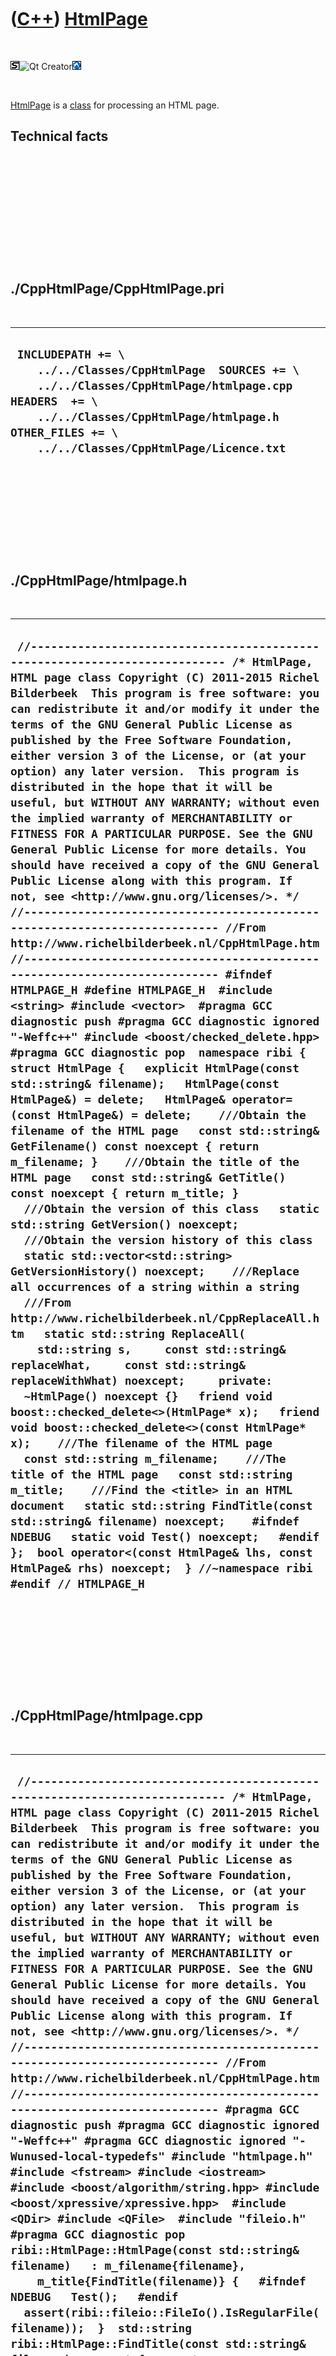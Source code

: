 



 

 

 

 

 

([C++](Cpp.htm)) [HtmlPage](CppHtmlPage.htm)
============================================

 

![STL](PicStl.png)![Qt
Creator](PicQtCreator.png)![Lubuntu](PicLubuntu.png)

 

[HtmlPage](CppHtmlPage.htm) is a [class](CppClass.htm) for processing an
HTML page.

Technical facts
---------------

 

 

 

 

 

 

./CppHtmlPage/CppHtmlPage.pri
-----------------------------

 

  --------------------------------------------------------------------------------------------------------------------------------------------------------------------------------------------------------------------------------
  ` INCLUDEPATH += \     ../../Classes/CppHtmlPage  SOURCES += \     ../../Classes/CppHtmlPage/htmlpage.cpp  HEADERS  += \     ../../Classes/CppHtmlPage/htmlpage.h  OTHER_FILES += \     ../../Classes/CppHtmlPage/Licence.txt`
  --------------------------------------------------------------------------------------------------------------------------------------------------------------------------------------------------------------------------------

 

 

 

 

 

./CppHtmlPage/htmlpage.h
------------------------

 

  ---------------------------------------------------------------------------------------------------------------------------------------------------------------------------------------------------------------------------------------------------------------------------------------------------------------------------------------------------------------------------------------------------------------------------------------------------------------------------------------------------------------------------------------------------------------------------------------------------------------------------------------------------------------------------------------------------------------------------------------------------------------------------------------------------------------------------------------------------------------------------------------------------------------------------------------------------------------------------------------------------------------------------------------------------------------------------------------------------------------------------------------------------------------------------------------------------------------------------------------------------------------------------------------------------------------------------------------------------------------------------------------------------------------------------------------------------------------------------------------------------------------------------------------------------------------------------------------------------------------------------------------------------------------------------------------------------------------------------------------------------------------------------------------------------------------------------------------------------------------------------------------------------------------------------------------------------------------------------------------------------------------------------------------------------------------------------------------------------------------------------------------------------------------------------------------------------------------------------------------------------------------------------------------------------------------------------------------------------------------------------------------------------------------------------------------------------------------------------------------------------------------------------------------------------------------------------------------------------------------------------------------------------------------------------------------------------
  ` //--------------------------------------------------------------------------- /* HtmlPage, HTML page class Copyright (C) 2011-2015 Richel Bilderbeek  This program is free software: you can redistribute it and/or modify it under the terms of the GNU General Public License as published by the Free Software Foundation, either version 3 of the License, or (at your option) any later version.  This program is distributed in the hope that it will be useful, but WITHOUT ANY WARRANTY; without even the implied warranty of MERCHANTABILITY or FITNESS FOR A PARTICULAR PURPOSE. See the GNU General Public License for more details. You should have received a copy of the GNU General Public License along with this program. If not, see <http://www.gnu.org/licenses/>. */ //--------------------------------------------------------------------------- //From http://www.richelbilderbeek.nl/CppHtmlPage.htm //--------------------------------------------------------------------------- #ifndef HTMLPAGE_H #define HTMLPAGE_H  #include <string> #include <vector>  #pragma GCC diagnostic push #pragma GCC diagnostic ignored "-Weffc++" #include <boost/checked_delete.hpp> #pragma GCC diagnostic pop  namespace ribi {  struct HtmlPage {   explicit HtmlPage(const std::string& filename);   HtmlPage(const HtmlPage&) = delete;   HtmlPage& operator=(const HtmlPage&) = delete;    ///Obtain the filename of the HTML page   const std::string& GetFilename() const noexcept { return m_filename; }    ///Obtain the title of the HTML page   const std::string& GetTitle() const noexcept { return m_title; }    ///Obtain the version of this class   static std::string GetVersion() noexcept;    ///Obtain the version history of this class   static std::vector<std::string> GetVersionHistory() noexcept;    ///Replace all occurrences of a string within a string   ///From http://www.richelbilderbeek.nl/CppReplaceAll.htm   static std::string ReplaceAll(     std::string s,     const std::string& replaceWhat,     const std::string& replaceWithWhat) noexcept;     private:   ~HtmlPage() noexcept {}   friend void boost::checked_delete<>(HtmlPage* x);   friend void boost::checked_delete<>(const HtmlPage* x);    ///The filename of the HTML page   const std::string m_filename;    ///The title of the HTML page   const std::string m_title;    ///Find the <title> in an HTML document   static std::string FindTitle(const std::string& filename) noexcept;    #ifndef NDEBUG   static void Test() noexcept;   #endif };  bool operator<(const HtmlPage& lhs, const HtmlPage& rhs) noexcept;  } //~namespace ribi  #endif // HTMLPAGE_H`
  ---------------------------------------------------------------------------------------------------------------------------------------------------------------------------------------------------------------------------------------------------------------------------------------------------------------------------------------------------------------------------------------------------------------------------------------------------------------------------------------------------------------------------------------------------------------------------------------------------------------------------------------------------------------------------------------------------------------------------------------------------------------------------------------------------------------------------------------------------------------------------------------------------------------------------------------------------------------------------------------------------------------------------------------------------------------------------------------------------------------------------------------------------------------------------------------------------------------------------------------------------------------------------------------------------------------------------------------------------------------------------------------------------------------------------------------------------------------------------------------------------------------------------------------------------------------------------------------------------------------------------------------------------------------------------------------------------------------------------------------------------------------------------------------------------------------------------------------------------------------------------------------------------------------------------------------------------------------------------------------------------------------------------------------------------------------------------------------------------------------------------------------------------------------------------------------------------------------------------------------------------------------------------------------------------------------------------------------------------------------------------------------------------------------------------------------------------------------------------------------------------------------------------------------------------------------------------------------------------------------------------------------------------------------------------------------------------

 

 

 

 

 

./CppHtmlPage/htmlpage.cpp
--------------------------

 

  ---------------------------------------------------------------------------------------------------------------------------------------------------------------------------------------------------------------------------------------------------------------------------------------------------------------------------------------------------------------------------------------------------------------------------------------------------------------------------------------------------------------------------------------------------------------------------------------------------------------------------------------------------------------------------------------------------------------------------------------------------------------------------------------------------------------------------------------------------------------------------------------------------------------------------------------------------------------------------------------------------------------------------------------------------------------------------------------------------------------------------------------------------------------------------------------------------------------------------------------------------------------------------------------------------------------------------------------------------------------------------------------------------------------------------------------------------------------------------------------------------------------------------------------------------------------------------------------------------------------------------------------------------------------------------------------------------------------------------------------------------------------------------------------------------------------------------------------------------------------------------------------------------------------------------------------------------------------------------------------------------------------------------------------------------------------------------------------------------------------------------------------------------------------------------------------------------------------------------------------------------------------------------------------------------------------------------------------------------------------------------------------------------------------------------------------------------------------------------------------------------------------------------------------------------------------------------------------------------------------------------------------------------------------------------------------------------------------------------------------------------------------------------------------------------------------------------------------------------------------------------------------------------------------------------------------------------------------------------------------------------------------------------------------------------------------------------------------------------------------------------------------------------------------------------------------------------------------------------------------------------------------------------------------------------------------------------------------------------------------------------------------------------------------------------------------------------------------------------------------------------------------------------------------------------------------------------------------------------------------------------------------------------------------------------------------------------------------------------------------------------------------------------------------------------------------------------------------------------------------------------------------------------------------------------------------------------------------------------------------------------------------------------------------------------------------------------------------------------------------------------------------------------------------
  ` //--------------------------------------------------------------------------- /* HtmlPage, HTML page class Copyright (C) 2011-2015 Richel Bilderbeek  This program is free software: you can redistribute it and/or modify it under the terms of the GNU General Public License as published by the Free Software Foundation, either version 3 of the License, or (at your option) any later version.  This program is distributed in the hope that it will be useful, but WITHOUT ANY WARRANTY; without even the implied warranty of MERCHANTABILITY or FITNESS FOR A PARTICULAR PURPOSE. See the GNU General Public License for more details. You should have received a copy of the GNU General Public License along with this program. If not, see <http://www.gnu.org/licenses/>. */ //--------------------------------------------------------------------------- //From http://www.richelbilderbeek.nl/CppHtmlPage.htm //--------------------------------------------------------------------------- #pragma GCC diagnostic push #pragma GCC diagnostic ignored "-Weffc++" #pragma GCC diagnostic ignored "-Wunused-local-typedefs" #include "htmlpage.h"  #include <fstream> #include <iostream>  #include <boost/algorithm/string.hpp> #include <boost/xpressive/xpressive.hpp>  #include <QDir> #include <QFile>  #include "fileio.h" #pragma GCC diagnostic pop  ribi::HtmlPage::HtmlPage(const std::string& filename)   : m_filename{filename},     m_title{FindTitle(filename)} {   #ifndef NDEBUG   Test();   #endif   assert(ribi::fileio::FileIo().IsRegularFile(filename));  }  std::string ribi::HtmlPage::FindTitle(const std::string& filename) noexcept {   const boost::xpressive::sregex title_regex     = boost::xpressive::sregex::compile("<title>.*</title>");    //Copy all filenames matching the regex in the resulting std::vector   const std::vector<std::string> v = ribi::fileio::FileIo().FileToVector(filename);   for (const std::string s: v)   {     if (boost::xpressive::regex_search(s,title_regex))     {       std::string t = s;       //Trim leading whitespace       while (!std::isgraph(t[0])) t = t.substr(1,t.size() - 1);       //Trim trailing whitespace       while (!std::isgraph(t[t.size()-1])) t.resize(t.size() - 1);       //Extract title       assert(t.substr(0,7)=="<title>");       assert(t.substr(t.size()-8,8)=="</title>");       const std::string title = t.substr(7,t.size()-8-7);       const std::string title_clean = ReplaceAll(title,"&amp;","&");       return title_clean;     }   }   return {}; }  std::string ribi::HtmlPage::GetVersion() noexcept {   return "1.2"; }  std::vector<std::string> ribi::HtmlPage::GetVersionHistory() noexcept {   return {     "2011-xx-xx: version 1.0: initial version",     "2012-08-12: version 1.1: started versioning this class",     "2013-09-02: version 1.2: replaced Boost.Regex by Boost.Xpressive"   }; }  std::string ribi::HtmlPage::ReplaceAll(   std::string s,   const std::string& replaceWhat,   const std::string& replaceWithWhat) noexcept {   while(1)   {     const int pos = s.find(replaceWhat);     if (pos==-1) break;     s.replace(pos,replaceWhat.size(),replaceWithWhat);   }   return s; }  #ifndef NDEBUG void ribi::HtmlPage::Test() noexcept {   {     static bool is_tested{false};     if (is_tested) return;     is_tested = true;   }   //Test finding   {     const std::string filename { "tmp.txt" };     std::ofstream file(filename);     file << "Nothing";     file.close();     assert(FindTitle(filename)=="");     std::remove(filename.c_str());   }   {     const std::string filename { "tmp.txt" };     std::ofstream file(filename);     file << "Nothing\n";     file << "<title>Something</title>\n";     file << "Nothing\n";     file.close();     assert(FindTitle(filename)=="Something");     std::remove(filename.c_str());   } } #endif  bool ribi::operator<(const HtmlPage& lhs, const HtmlPage& rhs) noexcept {   //Case insensitive compare   return boost::algorithm::to_lower_copy(lhs.GetTitle())        < boost::algorithm::to_lower_copy(rhs.GetTitle()); }`
  ---------------------------------------------------------------------------------------------------------------------------------------------------------------------------------------------------------------------------------------------------------------------------------------------------------------------------------------------------------------------------------------------------------------------------------------------------------------------------------------------------------------------------------------------------------------------------------------------------------------------------------------------------------------------------------------------------------------------------------------------------------------------------------------------------------------------------------------------------------------------------------------------------------------------------------------------------------------------------------------------------------------------------------------------------------------------------------------------------------------------------------------------------------------------------------------------------------------------------------------------------------------------------------------------------------------------------------------------------------------------------------------------------------------------------------------------------------------------------------------------------------------------------------------------------------------------------------------------------------------------------------------------------------------------------------------------------------------------------------------------------------------------------------------------------------------------------------------------------------------------------------------------------------------------------------------------------------------------------------------------------------------------------------------------------------------------------------------------------------------------------------------------------------------------------------------------------------------------------------------------------------------------------------------------------------------------------------------------------------------------------------------------------------------------------------------------------------------------------------------------------------------------------------------------------------------------------------------------------------------------------------------------------------------------------------------------------------------------------------------------------------------------------------------------------------------------------------------------------------------------------------------------------------------------------------------------------------------------------------------------------------------------------------------------------------------------------------------------------------------------------------------------------------------------------------------------------------------------------------------------------------------------------------------------------------------------------------------------------------------------------------------------------------------------------------------------------------------------------------------------------------------------------------------------------------------------------------------------------------------------------------------------------------------------------------------------------------------------------------------------------------------------------------------------------------------------------------------------------------------------------------------------------------------------------------------------------------------------------------------------------------------------------------------------------------------------------------------------------------------------------------------------------------------

 

 

 

 

 





 




This page has been created by the [tool](Tools.htm)
[CodeToHtml](ToolCodeToHtml.htm)

